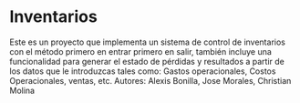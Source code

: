 # Inventarios
Este es un proyecto que implementa un sistema de control de inventarios con el método primero en entrar primero en salir, también incluye
una funcionalidad para generar el estado de pérdidas y resultados a partir de los datos que le introduzcas tales como: Gastos operacionales,
Costos Operacionales, ventas, etc.
Autores: Alexis Bonilla, Jose Morales, Christian Molina
